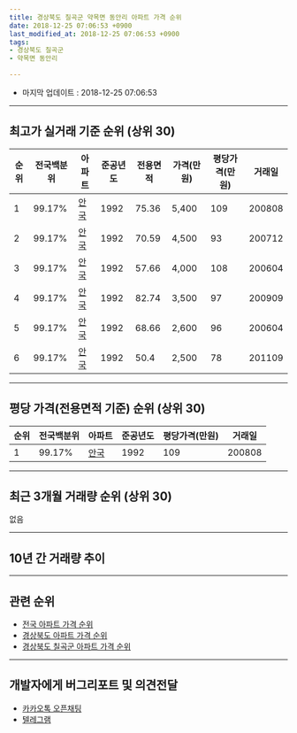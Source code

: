 ```yaml
---
title: 경상북도 칠곡군 약목면 동안리 아파트 가격 순위
date: 2018-12-25 07:06:53 +0900
last_modified_at: 2018-12-25 07:06:53 +0900
tags:
- 경상북도 칠곡군
- 약목면 동안리

---
```


* 마지막 업데이트 : 2018-12-25 07:06:53

---

## 최고가 실거래 기준 순위 (상위 30)


|순위|전국백분위|아파트|준공년도|전용면적|가격(만원)|평당가격(만원)|거래일|
|---|---|---|---|---|---|---|---|
|1|99.17%|[안국](https://search.naver.com/search.naver?query=%EA%B2%BD%EC%83%81%EB%B6%81%EB%8F%84+%EC%B9%A0%EA%B3%A1%EA%B5%B0+%EC%95%BD%EB%AA%A9%EB%A9%B4+%EB%8F%99%EC%95%88%EB%A6%AC+%EC%95%88%EA%B5%AD)|1992|75.36|5,400|109|200808|
|2|99.17%|[안국](https://search.naver.com/search.naver?query=%EA%B2%BD%EC%83%81%EB%B6%81%EB%8F%84+%EC%B9%A0%EA%B3%A1%EA%B5%B0+%EC%95%BD%EB%AA%A9%EB%A9%B4+%EB%8F%99%EC%95%88%EB%A6%AC+%EC%95%88%EA%B5%AD)|1992|70.59|4,500|93|200712|
|3|99.17%|[안국](https://search.naver.com/search.naver?query=%EA%B2%BD%EC%83%81%EB%B6%81%EB%8F%84+%EC%B9%A0%EA%B3%A1%EA%B5%B0+%EC%95%BD%EB%AA%A9%EB%A9%B4+%EB%8F%99%EC%95%88%EB%A6%AC+%EC%95%88%EA%B5%AD)|1992|57.66|4,000|108|200604|
|4|99.17%|[안국](https://search.naver.com/search.naver?query=%EA%B2%BD%EC%83%81%EB%B6%81%EB%8F%84+%EC%B9%A0%EA%B3%A1%EA%B5%B0+%EC%95%BD%EB%AA%A9%EB%A9%B4+%EB%8F%99%EC%95%88%EB%A6%AC+%EC%95%88%EA%B5%AD)|1992|82.74|3,500|97|200909|
|5|99.17%|[안국](https://search.naver.com/search.naver?query=%EA%B2%BD%EC%83%81%EB%B6%81%EB%8F%84+%EC%B9%A0%EA%B3%A1%EA%B5%B0+%EC%95%BD%EB%AA%A9%EB%A9%B4+%EB%8F%99%EC%95%88%EB%A6%AC+%EC%95%88%EA%B5%AD)|1992|68.66|2,600|96|200604|
|6|99.17%|[안국](https://search.naver.com/search.naver?query=%EA%B2%BD%EC%83%81%EB%B6%81%EB%8F%84+%EC%B9%A0%EA%B3%A1%EA%B5%B0+%EC%95%BD%EB%AA%A9%EB%A9%B4+%EB%8F%99%EC%95%88%EB%A6%AC+%EC%95%88%EA%B5%AD)|1992|50.4|2,500|78|201109|


---

## 평당 가격(전용면적 기준) 순위 (상위 30)


|순위|전국백분위|아파트|준공년도|평당가격(만원)|거래일|
|---|---|---|---|---|---|
|1|99.17%|[안국](https://search.naver.com/search.naver?query=%EA%B2%BD%EC%83%81%EB%B6%81%EB%8F%84+%EC%B9%A0%EA%B3%A1%EA%B5%B0+%EC%95%BD%EB%AA%A9%EB%A9%B4+%EB%8F%99%EC%95%88%EB%A6%AC+%EC%95%88%EA%B5%AD)|1992|109|200808|


---

## 최근 3개월 거래량 순위 (상위 30)

없음

---

## 10년 간 거래량 추이


<div style="width:100%;">
    <canvas id="deal_progress" height="250"></canvas>
</div>

<script>
new Chart(document.getElementById("deal_progress"), {
    type: 'line',
    data: {
        labels: ['200812','200901','200902','200903','200904','200905','200906','200907','200908','200909','200910','200911','200912','201001','201002','201003','201004','201005','201006','201007','201008','201009','201010','201011','201012','201101','201102','201103','201104','201105','201106','201107','201108','201109','201110','201111','201112','201201','201202','201203','201204','201205','201206','201207','201208','201209','201210','201211','201212','201301','201302','201303','201304','201305','201306','201307','201308','201309','201310','201311','201312','201401','201402','201403','201404','201405','201406','201407','201408','201409','201410','201411','201412','201501','201502','201503','201504','201505','201506','201507','201508','201509','201510','201511','201512','201601','201602','201603','201604','201605','201606','201607','201608','201609','201610','201611','201612','201701','201702','201703','201704','201705','201706','201707','201708','201709','201710','201711','201712','201801','201802','201803','201804','201805','201806','201807','201808','201809','201810','201811','201812'],
        datasets: [{
            label: '실거래 수',
            pointRadius: 1,
            data: [0, 0, 1, 0, 0, 0, 0, 0, 1, 3, 0, 0, 0, 0, 0, 0, 0, 0, 0, 0, 0, 0, 0, 0, 0, 0, 0, 0, 0, 0, 0, 0, 0, 1, 0, 0, 0, 0, 0, 0, 0, 0, 1, 0, 0, 0, 0, 0, 0, 0, 0, 1, 2, 0, 0, 0, 0, 0, 1, 0, 0, 0, 1, 0, 0, 0, 0, 0, 0, 0, 1, 0, 0, 0, 0, 2, 0, 0, 1, 0, 0, 0, 0, 0, 1, 0, 0, 1, 0, 0, 0, 0, 1, 0, 1, 1, 0, 0, 1, 0, 0, 0, 0, 0, 1, 1, 1, 0, 0, 0, 0, 0, 0, 0, 0, 0, 0, 0, 0, 0, 0],
            borderColor: "rgba(255, 201, 14, 1)",
            backgroundColor: "rgba(255, 201, 14, 0.5)",
            fill: true,
        }]
    },
    options: {
        responsive: true,
        title: {
            display: true,
            text: '10년간 거래량 추이'
        },
        tooltips: {
            mode: 'index',
            intersect: false,
        },
        hover: {
            mode: 'nearest',
            intersect: true
        },
        scales: {
            xAxes: [{
                display: true,
                scaleLabel: {
                    display: true,
                    labelString: '년/월'
                }
            }],
            yAxes: [{
                display: true,
                ticks: {
                    suggestedMin: 0,
                },
                scaleLabel: {
                    display: true,
                    labelString: '실거래 수'
                }
            }]
        }
    }
});

</script>


---

## 관련 순위

- [전국 아파트 가격 순위](https://inasie.github.io/apt-ranking/전국)
- [경상북도 아파트 가격 순위](https://inasie.github.io/apt-ranking/경상북도)
- [경상북도 칠곡군 아파트 가격 순위](https://inasie.github.io/apt-ranking/경상북도-칠곡군)


---

## 개발자에게 버그리포트 및 의견전달

- [카카오톡 오픈채팅](https://open.kakao.com/o/gLJUAP4)
- [텔레그램](https://t.me/inasie)


